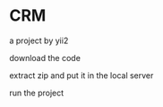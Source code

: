 # CRM

a project by yii2

download the code

extract zip and put it in the local server

run the project
